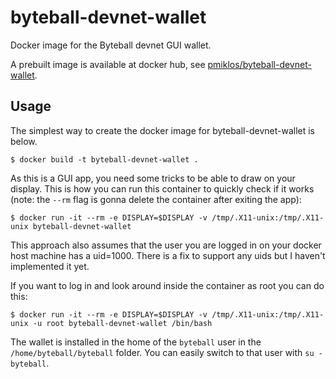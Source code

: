 # byteball-devnet-wallet
Docker image for the Byteball devnet GUI wallet.

A prebuilt image is available at docker hub, see [pmiklos/byteball-devnet-wallet](https://hub.docker.com/r/pmiklos/byteball-devnet-wallet/).

## Usage

The simplest way to create the docker image for byteball-devnet-wallet is below.

```console
$ docker build -t byteball-devnet-wallet .
```

As this is a GUI app, you need some tricks to be able to draw on your display. This is how you can run this container to quickly check if it works (note: the `--rm` flag is gonna delete the container after exiting the app):

```console
$ docker run -it --rm -e DISPLAY=$DISPLAY -v /tmp/.X11-unix:/tmp/.X11-unix byteball-devnet-wallet
```

This approach also assumes that the user you are logged in on your docker host machine has a uid=1000. There is a fix to support any uids but I haven't implemented it yet.

If you want to log in and look around inside the container as root you can do this:

```console
$ docker run -it --rm -e DISPLAY=$DISPLAY -v /tmp/.X11-unix:/tmp/.X11-unix -u root byteball-devnet-wallet /bin/bash
```

The wallet is installed in the home of the `byteball` user in the `/home/byteball/byteball` folder. You can easily switch to that user with `su - byteball`.
